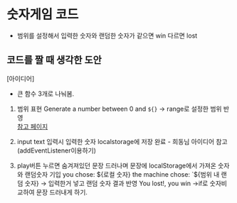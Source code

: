 # 숫자게임 코드
 * 범위를 설정해서 입력한 숫자와 랜덤한 숫자가 같으면 win 다르면 lost



 ## 코드를 짤 때 생각한 도안
 
[아이디어]
* 큰 함수 3개로 나눠봄.

1. 범위 표현
Generate a number between 0 and `${}` -> range로 설정한 범위 반영<br>
[참고 페이지](https://developer.mozilla.org/en-US/docs/Web/API/GlobalEventHandlers/oninput)

2. input text 입력시 입력한 숫자 localstorage에 저장
완료 - 희동님 아이디어 참고 (addEventListener이용하기)

3. play버튼 누르면 숨겨져있던 문장 드러나며 문장에 localStorage에서 가져온 숫자와 랜덤숫자 기입
you chose: ${로컬 숫자} the machine chose: `${범위 내 랜덤 숫자} -> 입력한거 넣고 랜덤 숫자 결과 반영
You lost!, you win ->if로 숫자비교하여 문장 드러내게 하기.
